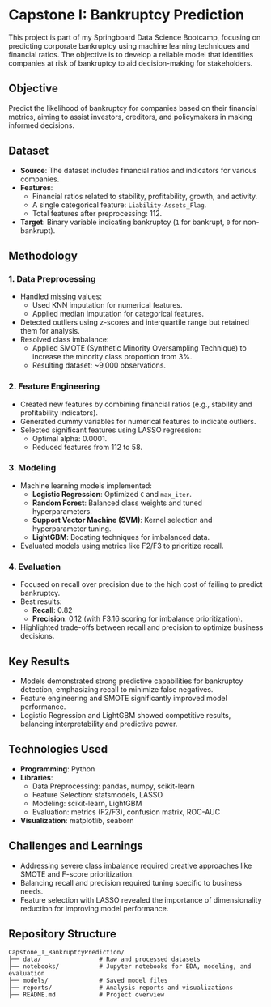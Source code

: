 # Capstone I: Bankruptcy Prediction

This project is part of my Springboard Data Science Bootcamp, focusing on predicting corporate bankruptcy using machine learning techniques and financial ratios. The objective is to develop a reliable model that identifies companies at risk of bankruptcy to aid decision-making for stakeholders.

## Objective
Predict the likelihood of bankruptcy for companies based on their financial metrics, aiming to assist investors, creditors, and policymakers in making informed decisions.

## Dataset
- **Source**: The dataset includes financial ratios and indicators for various companies.  
- **Features**: 
  - Financial ratios related to stability, profitability, growth, and activity.
  - A single categorical feature: `Liability-Assets_Flag`.
  - Total features after preprocessing: 112.
- **Target**: Binary variable indicating bankruptcy (`1` for bankrupt, `0` for non-bankrupt).

## Methodology
### 1. **Data Preprocessing**
- Handled missing values:
  - Used KNN imputation for numerical features.
  - Applied median imputation for categorical features.
- Detected outliers using z-scores and interquartile range but retained them for analysis.
- Resolved class imbalance:
  - Applied SMOTE (Synthetic Minority Oversampling Technique) to increase the minority class proportion from 3%.
  - Resulting dataset: ~9,000 observations.

### 2. **Feature Engineering**
- Created new features by combining financial ratios (e.g., stability and profitability indicators).
- Generated dummy variables for numerical features to indicate outliers.
- Selected significant features using LASSO regression:
  - Optimal alpha: 0.0001.
  - Reduced features from 112 to 58.

### 3. **Modeling**
- Machine learning models implemented:
  - **Logistic Regression**: Optimized `C` and `max_iter`.
  - **Random Forest**: Balanced class weights and tuned hyperparameters.
  - **Support Vector Machine (SVM)**: Kernel selection and hyperparameter tuning.
  - **LightGBM**: Boosting techniques for imbalanced data.
- Evaluated models using metrics like F2/F3 to prioritize recall.

### 4. **Evaluation**
- Focused on recall over precision due to the high cost of failing to predict bankruptcy.
- Best results:
  - **Recall**: 0.82
  - **Precision**: 0.12 (with F3.16 scoring for imbalance prioritization).
- Highlighted trade-offs between recall and precision to optimize business decisions.

## Key Results
- Models demonstrated strong predictive capabilities for bankruptcy detection, emphasizing recall to minimize false negatives.
- Feature engineering and SMOTE significantly improved model performance.
- Logistic Regression and LightGBM showed competitive results, balancing interpretability and predictive power.

## Technologies Used
- **Programming**: Python
- **Libraries**:
  - Data Preprocessing: pandas, numpy, scikit-learn
  - Feature Selection: statsmodels, LASSO
  - Modeling: scikit-learn, LightGBM
  - Evaluation: metrics (F2/F3), confusion matrix, ROC-AUC
- **Visualization**: matplotlib, seaborn

## Challenges and Learnings
- Addressing severe class imbalance required creative approaches like SMOTE and F-score prioritization.
- Balancing recall and precision required tuning specific to business needs.
- Feature selection with LASSO revealed the importance of dimensionality reduction for improving model performance.

## Repository Structure
```plaintext
Capstone_I_BankruptcyPrediction/
├── data/                # Raw and processed datasets
├── notebooks/           # Jupyter notebooks for EDA, modeling, and evaluation
├── models/              # Saved model files
├── reports/             # Analysis reports and visualizations
├── README.md            # Project overview
